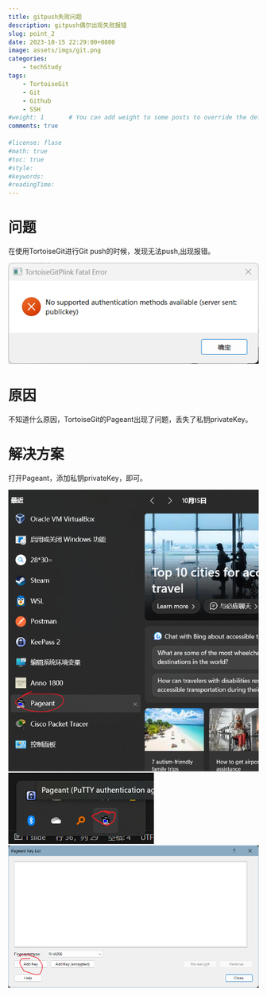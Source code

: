 ```yaml
---
title: gitpush失败问题
description: gitpush偶尔出现失败报错
slug: point_2
date: 2023-10-15 22:29:00+0800
image: assets/imgs/git.png
categories:
    - techStudy
tags:
    - TortoiseGit
    - Git
    - Github
    - SSH
#weight: 1       # You can add weight to some posts to override the default sorting (date descending)
comments: true

#license: flase
#math: true
#toc: true
#style: 
#keywords:
#readingTime:
---
```


# 问题

在使用TortoiseGit进行Git push的时候，发现无法push,出现报错。

![](1.png)

# 原因

不知道什么原因，TortoiseGit的Pageant出现了问题，丢失了私钥privateKey。

# 解决方案
打开Pageant，添加私钥privateKey，即可。

![](2.png)
![](3.png)
![](4.png)
